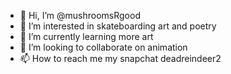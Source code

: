 - 👋 Hi, I’m @mushroomsRgood
- 👀 I’m interested in skateboarding art and poetry
- 🌱 I’m currently learning more art
- 💞️ I’m looking to collaborate on animation
- 📫 How to reach me my snapchat deadreindeer2


<!---
mushroomsRgood/mushroomsRgood is a ✨ special ✨ repository because its `README.md` (this file) appears on your GitHub profile.
You can click the Preview link to take a look at your changes.
--->
